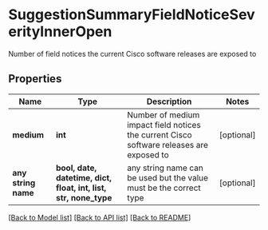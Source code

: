 # SuggestionSummaryFieldNoticeSeverityInnerOpen

Number of field notices the current Cisco software releases are exposed to

## Properties
Name | Type | Description | Notes
------------ | ------------- | ------------- | -------------
**medium** | **int** | Number of medium impact field notices the current Cisco software releases are exposed to | [optional] 
**any string name** | **bool, date, datetime, dict, float, int, list, str, none_type** | any string name can be used but the value must be the correct type | [optional]

[[Back to Model list]](../README.md#documentation-for-models) [[Back to API list]](../README.md#documentation-for-api-endpoints) [[Back to README]](../README.md)


